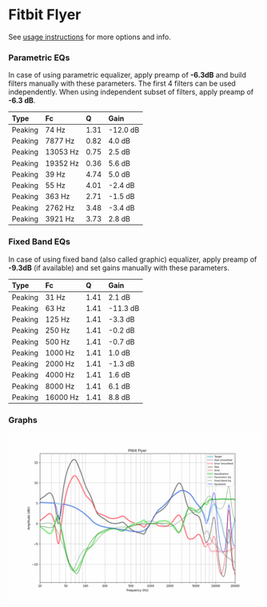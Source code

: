 # Fitbit Flyer
See [usage instructions](https://github.com/jaakkopasanen/AutoEq#usage) for more options and info.

### Parametric EQs
In case of using parametric equalizer, apply preamp of **-6.3dB** and build filters manually
with these parameters. The first 4 filters can be used independently.
When using independent subset of filters, apply preamp of **-6.3 dB**.

| Type    | Fc       |    Q | Gain     |
|:--------|:---------|:-----|:---------|
| Peaking | 74 Hz    | 1.31 | -12.0 dB |
| Peaking | 7877 Hz  | 0.82 | 4.0 dB   |
| Peaking | 13053 Hz | 0.75 | 2.5 dB   |
| Peaking | 19352 Hz | 0.36 | 5.6 dB   |
| Peaking | 39 Hz    | 4.74 | 5.0 dB   |
| Peaking | 55 Hz    | 4.01 | -2.4 dB  |
| Peaking | 363 Hz   | 2.71 | -1.5 dB  |
| Peaking | 2762 Hz  | 3.48 | -3.4 dB  |
| Peaking | 3921 Hz  | 3.73 | 2.8 dB   |

### Fixed Band EQs
In case of using fixed band (also called graphic) equalizer, apply preamp of **-9.3dB**
(if available) and set gains manually with these parameters.

| Type    | Fc       |    Q | Gain     |
|:--------|:---------|:-----|:---------|
| Peaking | 31 Hz    | 1.41 | 2.1 dB   |
| Peaking | 63 Hz    | 1.41 | -11.3 dB |
| Peaking | 125 Hz   | 1.41 | -3.3 dB  |
| Peaking | 250 Hz   | 1.41 | -0.2 dB  |
| Peaking | 500 Hz   | 1.41 | -0.7 dB  |
| Peaking | 1000 Hz  | 1.41 | 1.0 dB   |
| Peaking | 2000 Hz  | 1.41 | -1.3 dB  |
| Peaking | 4000 Hz  | 1.41 | 1.6 dB   |
| Peaking | 8000 Hz  | 1.41 | 6.1 dB   |
| Peaking | 16000 Hz | 1.41 | 8.8 dB   |

### Graphs
![](./Fitbit%20Flyer.png)